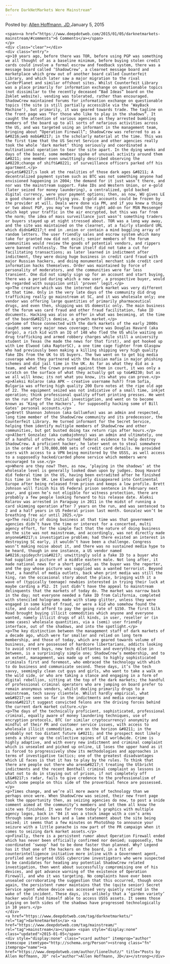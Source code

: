 ```yaml
---
Before DarkNetMarkets Were Mainstream"
---
```

<article class="post-listing post-8105 post type-post status-publish format-standard has-post-thumbnail hentry  tag-darknetmarkets tag-mainstream">
    <div class="post-inner">
        <span>Posted by: <a href="https://www.deepdotweb.com/author/lionelhutz/" title="">Allen Hoffmann, JD </a></span>
    <span>January 5, 2015</span>
    
    <span><a href="https://www.deepdotweb.com/2015/01/05/darknetmarkets-mainstream/#comments">6 Comments</a></span>
    </p>
    <div class="clear"></div>
    <div class="entry">
    <p>10 years ago, before there was TOR, before using PGP was something we all thought of as a baseline minimum, before buying stolen credit cards could involve a formal escrow and feedback system, there was a message board called ‘ShadowCrew’, a clearnet message board and marketplace which grew out of another board called Counterfeit Library, and which later saw a major migration to the rival CarderPlanet and similar offshoot sites. Whilst Counterfeit Library was a place primarily for information exchange on questionable topics (not dissimilar to the recently deceased “Bad Ideas” board on the Zoklet website), vending was tolerated, rather than encouraged. ShadowCrew maintained forums for information exchange on questionable topics (the site is still partially accessible via the ‘WayBack Machine’), but primarily, it was geared towards trade. The tagline on the front page was “For those who like to play in the shadows”. It caught the attention of various agencies as they arrested bumbling members of the board up to all sorts of nefarious activities across the US, and was targeted using an informant in the management team, bringing about “Operation Firewall”; ShadowCrew was referred to as a &#8216;web mob&#8217; in the scholarly material at the time. This was the first time that the US Secret Service and other agencies really took the whole ‘dark market’ thing seriously and coordinated a multinational operation to tear the site apart. In the dying weeks and days of the board, some members spoke of unusual activity around them &#8211; one member even unwittingly described observing the &#8220;change of shift&#8221; of surveillance officers parked off his apartment.</p>
    <p>Let&#8217;s look at the realities of those dark ages &#8211; A decentralized payment system such as BTC was not something anyone had envisioned happening in 2004; the demand for it just wasn’t there, and nor was the mainstream support. Fake IDs and Western Union, or e-gold (later seized for money laundering), a centralized, gold backed digital currency, were your payment options; then, as now, WU gives LE a good chance of identifying you. E-gold accounts could be frozen by the provider at will. Deals were done via PM, and if you knew a thing or two about PGP, you may’ve found the right add-on for MSN Messenger which kept your traffic in the air encrypted, but this was far from the norm; the idea of mass surveillance just wasn’t something traders or buyers stayed up at night stressed about. TOR was a long way away, and the site was maintained on the clearnet, at a fairly standard URL which didn&#8217;t end in .onion or contain a mind boggling array of random letters. The user friendly sales and escrow system which many take for granted now did not exist; senior members of the forum communities would review the goods of potential vendors, and rippers were banned ruthlessly. The forum itself did not take a cut for facilitating transactions; as later learned in indictment after indictment, they were doing huge business in credit card fraud with major Russian hackers, and doing monumental merchant side credit card information hacks themselves. Order was maintained by force of personality of moderators, and the communities were far less transient. One did not simply sign up for an account and start buying, there was a period during which a new user, a prospective buyer, would be regarded with suspicion until ‘proven’ legit.</p>
    <p>The creature which was the internet dark market was very different at that time. Only in the very late days of the community did drug trafficking really go mainstream at SC, and it was wholesale only; one vendor was offering large quantities of primarily pharmaceutical drugs, and even then, shipping was US domestic only. The main business of the forum was card fraud and other fraud facilitation, fake ID documents. Hacking was also on offer in what was becoming, at the time of the board&#8217;s demise, a growth market.</p>
    <p>Some of those connected with the dark markets of the early 2000s caught some very major news coverage; there was Douglas Havard (aka Fargo), a rich kid with an IQ of 148 who fled the US while waiting on drug trafficking and armed robbery charges while still a university student in Texas (he made the news for that first), and got hooked up with Lee Elwood (aka RaptorSC), a one time cage fighter from Glasgow who had previously been making a killing shipping very high quality fake IDs from the UK to US buyers. The two went on to get big media coverage when they partnered with the Russian mafia in major phishing schemes and did jail time in the UK. As far as what they did as a team, and what the Crown proved against them in court, it was only a scratch on the surface of what they actually got up to&#8230; but as we all will know; its not what you know, its what you can prove.</p>
    <p>Aleksi Kolarov (aka APK – creative username huh?) from Sofia, Bulgaria was offering high quality 200 Euro notes at the ripe old age of 22. The equipment seized was not indicative of a small time, inkjet operation; think professional quality offset printing presses. He went on the run after the initial investigation, and went on to become known as ‘King of the Hackers’, for supposedly hacking some of Bill Gates’ personal accounts.</p>
    <p>Brett Shannon Johnson (aka Gollumfun) was an admin and respected, long time member of the ShadowCrew community and its predecessor, the Counterfeit Library. He turned informant for the Secret Service, helping them identify multiple members of ShadowCrew and other communities, but got busted doing tax return rips after hours.</p>
    <p>Albert Gonzalez (aka cumbajohnny) was an admin and ultimately, one of a handful of others who turned federal evidence to help destroy ShadowCrew. A proficient hacker, he later went on to steal somewhere in the order of 170,000,000 sets of credit card details. He provided users with access to a VPN being monitored by the USSS, as well access to a supposedly hacked/carded phone service which members were encouraged to use.</p>
    <p>Where are they now? Then, as now, ‘playing in the shadows’ at the wholesale level is generally looked down upon by judges. Doug Havard did federal time in the US, having been extradited after he finished his time in the UK. Lee Elwood quietly disappeared into Continental Europe after being released from prison and keeps a low profile. Brett Johnson will finish his US Federal prison sentence in February next year, and given he’s not eligible for witness protection, there are probably a few people looking forward to his release date. Aleksi Kolarov was arrested in Paraguay in 2011 in the midst of running a card skimming operation after 7 years on the run, and was sentenced to 2 and a half years in US Federal prison last month. Gonzalez won’t be breathing free air until 2025.</p>
    <p>The reality of doing business at that time was that government agencies didn’t have the time or interest for a concerted, multi agency effort, for the simple fact that the nature of doing business on the site was not mainstream, and accordingly, was not directly made anyone&#8217;s investigative problem; had there existed an interest in destroying SC early, it wouldn’t have been a challenge. Congress wasn’t making noise about it, and there was no sustained media hype to be heard, though in one instance, a US vendor named &#8216;spideychris&#8217; unwittingly sold a fake ID to a buyer who had supplied a picture of a middle eastern male. Not long after, it made national news for a short period, as the buyer was the reporter, and the guy whose picture was supplied was a wanted terrorist. Beyond that, a handful of media outlets, back when print media was still the king, ran the occasional story about the place, bringing with it a wave of (typically teenage) newbies interested in trying their luck at maybe carding a PS2. It just didn’t have the appeal to mainstream delinquents that the markets of today do. The market was narrow back in the day; not everyone needed a fake ID from California, completed with stenciled holograms made with stamp glitter, unless they were engaged in some kind of fraud, or were a kid who somehow found the site, and could afford to pay the going rate of $150. The first Silk Road brought buying illicit commodities which anyone and everyone wanted, namely illicit drugs of all kinds, in user, reseller or (in some cases) wholesale quantities, via a (semi) user friendly interface, out of the shadows, and into the spotlight.</p>
    <p>The key distinction between the management staff of dark markets of a decade ago, which were far smaller and relied on long term membership, and those of today, which are geared towards volume of business, and are possessed of hardcore libertarians, addicts looking to avoid street buys, new tech dilettantes and everything else in between, is a surprisingly simple one; ShadowCrew’s membership, and to an extent, management, was made up of semi to highly sophisticated criminals first and foremost, who embraced the technology with which to do business and communicate second. These days, it’s the tech savvy, seemingly clean cut guys and girls, who want to take a walk on the wild side, or who are taking a stance and engaging in a form of digital rebellion, sitting at the top of the dark markets; the handful of professional criminal operators who are jumping on board prefer to remain anonymous vendors, whilst dealing primarily drugs to a mainstream, tech savvy clientele. Whilst hardly empirical, what we&#8217;ve seen so far in the indictments and media coverage doesn&#8217;t suggest convicted felons are the driving forces behind the current dark market culture.</p>
    <p>The days of the technically proficient, sophisticated, professional criminal, equally aware of money laundering techniques, use of encryption protocols, BTC (or similar cryptocurrency) anonymity and mindful of their PR and customer service issues, with access to wholesale illicit commodities, are on the horizon &#8211; in the probably not too distant future &#8211; and the prospect most likely sends a shiver up the collective spines of LE worldwide. Crime is highly adaptive, and with every new indictment and criminal complaint which is unsealed and picked up online, LE loses the upper hand as it is forced to progressively show its methodologies and approaches in terms of investigative tactics; one of the greatest disadvantages which LE faces is that it has to play by the rules. To think that there are people out there who aren&#8217;t treating the Ulbricht indictments and the recent Benthall criminal complaint as lessons in what not to do in staying out of prison, if not completely off LE&#8217;s radar, fails to give credence to the professionalism of which some people on this side of the proverbial fence are possessed.</p>
    <p>Times change, and we’re all more aware of technology than we perhaps once were. When ShadowCrew was seized, their new front page took the opportunity then, as seizing agencies do now, to post a snide comment aimed at the community’s members and let them all know the site was finished. It was far from today’s graphics with multiple agency logos, back in ‘04 it was a stock image with a con’s arms through some prison bars and a lame statement about the site being seized; it seems that a few minutes on PhotoShop to announce your seizure with a little panache is now part of the PR campaign when it comes to seizing dark market assets.</p>
    <p>Finally, there is a persistent rumor about Operation Firewall ended which has never been officially confirmed nor denied; supposedly, the coordinated ‘swoop’ had to be done faster than planned. Why? Legend has it that one of the hackers on the board, in a fit of counterintelligence initiative more inline with a Government agent, profiled and targeted USSS cybercrime investigators who were suspected to be candidates for heading any potential ShadowCrew related investigation, then went about successfully compromising one of his devices, and got advance warning of the existence of Operation Firewall, and who it was targeting. No complaints have ever been unsealed corroborating the suggestion that this occurred, though once again, the persistent rumor maintains that the (quite senior) Secret Service agent whose device was accessed very quietly retired in the wake of the incident. These days, its unlikely that a ‘garden variety’ hacker would find himself able to access USSS assets. It seems those playing on both sides of the shadows have progressed technologically in 10 years.</p>
    </div>
    <a href="https://www.deepdotweb.com/tag/darknetmarkets/" rel="tag">darknetmarkets</a> <a href="https://www.deepdotweb.com/tag/mainstream/" rel="tag">mainstream</a></span> <span style="display:none" class="updated">2015-01-05</span>
    <div style="display:none" class="vcard author" itemprop="author" itemscope itemtype="http://schema.org/Person"><strong class="fn" itemprop="name"><a href="https://www.deepdotweb.com/author/lionelhutz/" title="Posts by Allen Hoffmann, JD" rel="author">Allen Hoffmann, JD</a></strong></div>
    
